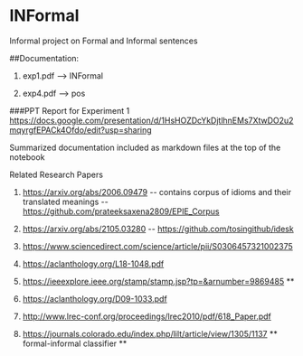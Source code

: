 # INFormal
Informal project on Formal and Informal sentences

##Documentation:

1. exp1.pdf --> INFormal

4. exp4.pdf --> pos

###PPT Report for Experiment 1
https://docs.google.com/presentation/d/1HsHOZDcYkDjtlhnEMs7XtwDO2u2mqyrgfEPACk4Ofdo/edit?usp=sharing

Summarized documentation included as markdown files at the top of the notebook

Related Research Papers

1. https://arxiv.org/abs/2006.09479
-- contains corpus of idioms and their translated meanings
-- https://github.com/prateeksaxena2809/EPIE_Corpus
   
2. https://arxiv.org/abs/2105.03280
-- https://github.com/tosingithub/idesk

3. https://www.sciencedirect.com/science/article/pii/S0306457321002375

4. https://aclanthology.org/L18-1048.pdf

5. https://ieeexplore.ieee.org/stamp/stamp.jsp?tp=&arnumber=9869485  **

6. https://aclanthology.org/D09-1033.pdf

7. http://www.lrec-conf.org/proceedings/lrec2010/pdf/618_Paper.pdf

8. https://journals.colorado.edu/index.php/lilt/article/view/1305/1137 ** formal-informal classifier **
